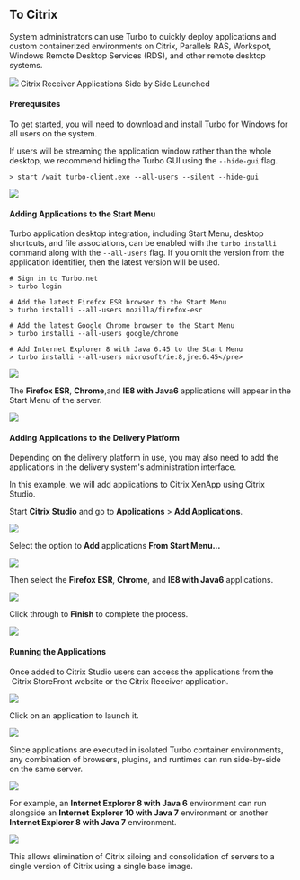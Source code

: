 ## To Citrix

System administrators can use Turbo to quickly deploy applications and custom containerized environments on Citrix, Parallels RAS, Workspot, Windows Remote Desktop Services (RDS), and other remote desktop systems.

![](/docs/deploying/to_citrix/CITRIX1.png)
Citrix Receiver Applications Side by Side Launched

#### Prerequisites

To get started, you will need to [download](https://turbo.net/download) and install Turbo for Windows for all users on the system.

If users will be streaming the application window rather than the whole desktop, we recommend hiding the Turbo GUI using the `--hide-gui` flag.
```
> start /wait turbo-client.exe --all-users --silent --hide-gui
```

![](/docs/deploying/to_citrix/CITRIX2.png)

#### Adding Applications to the Start Menu

Turbo application desktop integration, including Start Menu, desktop shortcuts, and file associations, can be enabled with the `turbo installi` command along with the `--all-users` flag. If you omit the version from the application identifier, then the latest version will be used.

```
# Sign in to Turbo.net
> turbo login 

# Add the latest Firefox ESR browser to the Start Menu
> turbo installi --all-users mozilla/firefox-esr

# Add the latest Google Chrome browser to the Start Menu
> turbo installi --all-users google/chrome

# Add Internet Explorer 8 with Java 6.45 to the Start Menu
> turbo installi --all-users microsoft/ie:8,jre:6.45</pre>
```

![](/docs/deploying/to_citrix/CITRIX3.png)

The **Firefox ESR**, **Chrome**,and **IE8 with Java6** applications will appear in the Start Menu of the server.

![](/docs/deploying/to_citrix/CITRIX4.png)

#### Adding Applications to the Delivery Platform

Depending on the delivery platform in use, you may also need to add the applications in the delivery system's administration interface.

In this example, we will add applications to Citrix XenApp using Citrix Studio.

Start **Citrix Studio** and go to **Applications** &gt; **Add Applications**.

![](/docs/deploying/to_citrix/CITRIX5.png)

Select the option to **Add** applications **From Start Menu...**

![](/docs/deploying/to_citrix/CITRIX6.png)

Then select the **Firefox ESR**, **Chrome**, and **IE8 with Java6** applications.

![](/docs/deploying/to_citrix/CITRIX7.png)

Click through to **Finish** to complete the process.

![](/docs/deploying/to_citrix/CITRIX8.png)

#### Running the Applications

Once added to Citrix Studio users can access the applications from the  Citrix StoreFront website or the Citrix Receiver application.

![](/docs/deploying/to_citrix/CITRIX9.png)

Click on an application to launch it.

![](/docs/deploying/to_citrix/CITRIX10.png)

Since applications are executed in isolated Turbo container environments, any combination of browsers, plugins, and runtimes can run side-by-side on the same server.

![](/docs/deploying/to_citrix/CITRIX11.png)

For example, an **Internet Explorer 8 with Java 6** environment can run alongside an **Internet Explorer 10 with Java 7** environment or another **Internet Explorer 8 with Java 7** environment.

![](/docs/deploying/to_citrix/CITRIX12.png)

This allows elimination of Citrix siloing and consolidation of servers to a single version of Citrix using a single base image.
